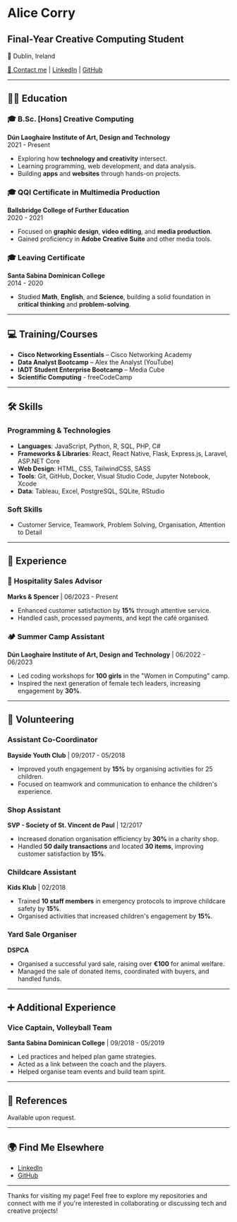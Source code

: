 # Alice Corry

## Final-Year Creative Computing Student

📍 Dublin, Ireland

[📧 Contact me](mailto:alicecorry@icloud.com) | [LinkedIn](https://linkedin.com/in/alice-corry) | [GitHub](https://github.com/ac-png)

---

## 🧑‍🎓 Education

### 🎓 **B.Sc. [Hons] Creative Computing**  
**Dún Laoghaire Institute of Art, Design and Technology**  
2021 - Present  
- Exploring how **technology and creativity** intersect.
- Learning programming, web development, and data analysis.
- Building **apps** and **websites** through hands-on projects.

### 🎓 **QQI Certificate in Multimedia Production**  
**Ballsbridge College of Further Education**  
2020 - 2021  
- Focused on **graphic design**, **video editing**, and **media production**.
- Gained proficiency in **Adobe Creative Suite** and other media tools.

### 🎓 **Leaving Certificate**  
**Santa Sabina Dominican College**  
2014 - 2020  
- Studied **Math**, **English**, and **Science**, building a solid foundation in **critical thinking** and **problem-solving**.

---

## 💻 Training/Courses

- **Cisco Networking Essentials** – Cisco Networking Academy
- **Data Analyst Bootcamp** – Alex the Analyst (YouTube)
- **IADT Student Enterprise Bootcamp** – Media Cube
- **Scientific Computing** - freeCodeCamp

---

## 🛠️ Skills

### **Programming & Technologies**
- **Languages**: JavaScript, Python, R, SQL, PHP, C#
- **Frameworks & Libraries**: React, React Native, Flask, Express.js, Laravel, ASP.NET Core
- **Web Design**: HTML, CSS, TailwindCSS, SASS
- **Tools**: Git, GitHub, Docker, Visual Studio Code, Jupyter Notebook, Xcode
- **Data**: Tableau, Excel, PostgreSQL, SQLite, RStudio

### **Soft Skills**
- Customer Service, Teamwork, Problem Solving, Organisation, Attention to Detail

---

## 💼 Experience

### 🏢 **Hospitality Sales Advisor**  
**Marks & Spencer** | 06/2023 - Present  
- Enhanced customer satisfaction by **15%** through attentive service.
- Handled cash, processed payments, and kept the café organised.

### 🏕️ **Summer Camp Assistant**  
**Dún Laoghaire Institute of Art, Design and Technology** | 06/2022 - 06/2023  
- Led coding workshops for **100 girls** in the "Women in Computing" camp.
- Inspired the next generation of female tech leaders, increasing engagement by **30%**.

---

## 🤝 Volunteering

### **Assistant Co-Coordinator**  
**Bayside Youth Club** | 09/2017 - 05/2018  
- Improved youth engagement by **15%** by organising activities for 25 children.
- Focused on teamwork and communication to enhance the children's experience.

### **Shop Assistant**  
**SVP - Society of St. Vincent de Paul** | 12/2017  
- Increased donation organisation efficiency by **30%** in a charity shop.
- Handled **50 daily transactions** and located **30 items**, improving customer satisfaction by **15%**.

### **Childcare Assistant**  
**Kids Klub** | 02/2018  
- Trained **10 staff members** in emergency protocols to improve childcare safety by **15%**.
- Organised activities that increased children's engagement by **15%**.

### **Yard Sale Organiser**  
**DSPCA**  
- Organised a successful yard sale, raising over **€100** for animal welfare.
- Managed the sale of donated items, coordinated with buyers, and handled funds.

---

## ➕ Additional Experience

### **Vice Captain, Volleyball Team**
**Santa Sabina Dominican College** | 09/2018 - 05/2019
- Led practices and helped plan game strategies.
- Acted as a link between the coach and the players.
- Helped organise team events and build team spirit.

---

## 📄 References

Available upon request.

---

## 🌍 Find Me Elsewhere
- [LinkedIn](https://linkedin.com/in/alice-corry)
- [GitHub](https://github.com/ac-png)

---

Thanks for visiting my page! Feel free to explore my repositories and connect with me if you're interested in collaborating or discussing tech and creative projects!
